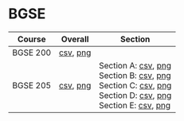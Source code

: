 # BGSE

| Course | Overall | Section |
| ------ | ------- | ------- |
| BGSE 200 | [csv](https://github.com/UCSD-Historical-Enrollment-Data/2024Winter/blob/main/overall/BGSE%20200.csv), [png](https://raw.githubusercontent.com/UCSD-Historical-Enrollment-Data/2024Winter/main/plot_overall/BGSE%20200.png) |  |
| BGSE 205 | [csv](https://github.com/UCSD-Historical-Enrollment-Data/2024Winter/blob/main/overall/BGSE%20205.csv), [png](https://raw.githubusercontent.com/UCSD-Historical-Enrollment-Data/2024Winter/main/plot_overall/BGSE%20205.png) | Section A: [csv](https://github.com/UCSD-Historical-Enrollment-Data/2024Winter/blob/main/section/BGSE%20205_A.csv), [png](https://raw.githubusercontent.com/UCSD-Historical-Enrollment-Data/2024Winter/main/plot_section/BGSE%20205_A.png)<br>Section B: [csv](https://github.com/UCSD-Historical-Enrollment-Data/2024Winter/blob/main/section/BGSE%20205_B.csv), [png](https://raw.githubusercontent.com/UCSD-Historical-Enrollment-Data/2024Winter/main/plot_section/BGSE%20205_B.png)<br>Section C: [csv](https://github.com/UCSD-Historical-Enrollment-Data/2024Winter/blob/main/section/BGSE%20205_C.csv), [png](https://raw.githubusercontent.com/UCSD-Historical-Enrollment-Data/2024Winter/main/plot_section/BGSE%20205_C.png)<br>Section D: [csv](https://github.com/UCSD-Historical-Enrollment-Data/2024Winter/blob/main/section/BGSE%20205_D.csv), [png](https://raw.githubusercontent.com/UCSD-Historical-Enrollment-Data/2024Winter/main/plot_section/BGSE%20205_D.png)<br>Section E: [csv](https://github.com/UCSD-Historical-Enrollment-Data/2024Winter/blob/main/section/BGSE%20205_E.csv), [png](https://raw.githubusercontent.com/UCSD-Historical-Enrollment-Data/2024Winter/main/plot_section/BGSE%20205_E.png) |
